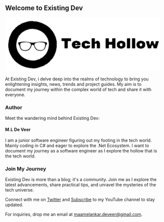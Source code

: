 ## Welcome to Existing Dev

<p align="center">
  <img src="/assets/img/logo.png" alt="Existing Dev Logo" />
</p>

At Existing Dev, i delve deep into the realms of technology to bring you enlightening insights, news, trends and project guides. My aim is to document my journey within the complex world of tech and share it with everyone.

### Author

Meet the wandering mind behind Existing Dev:

#### M.L De Veer

I am a junior software engineer figuring out my footing in the tech world. Mainly coding in C# and eager to explore the .Net Ecosystem. I want to document my journey as a software engineer as I explore the hollow that is the tech world.

### Join My Journey

Existing Dev is more than a blog; it's a community. Join me as I explore the latest advancements, share practical tips, and unravel the mysteries of the tech universe.

Connect with me on [Twitter](https://twitter.com/maame_deveer) and [Subscribe](https://youtube.com/@existingdev?si=1iFY3W89gwFXvxvY) to my YouTube channel to stay updated.

For inquiries, drop me an email at maamelankar.deveer@gmail.com.